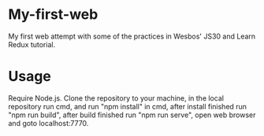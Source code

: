# My-first-web
My first web attempt with some of the practices in Wesbos' JS30 and Learn Redux tutorial.
# Usage
Require Node.js.
Clone the repository to your machine,
in the local repository run cmd,
and run "npm install" in cmd,
after install finished run "npm run build",
after build finished run "npm run serve",
open web browser and goto localhost:7770.
